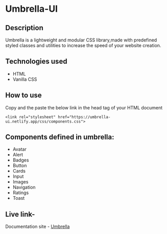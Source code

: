 
# Umbrella-UI

## Description
Umbrella is a lightweight and modular CSS library,made with predefined styled 
classes and utilities to increase the speed of your website creation.

## Technologies used
- HTML
- Vanilla CSS

## How to use
Copy and the paste the below link in the head tag of your HTML document

`<link rel="stylesheet" href="https://umbrella-ui.netlify.app/css/components.css">`

## Components defined in umbrella:
- Avatar
- Alert
- Badges
- Button
- Cards
- Input
- Images
- Navigation
- Ratings
- Toast

## Live link-
Documentation site - [Umbrella](https://umbrella-ui.netlify.app/)
